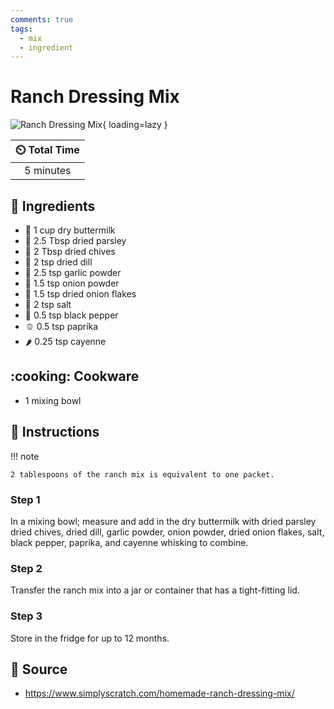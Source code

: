 ```yaml
---
comments: true
tags:
  - mix
  - ingredient
---
```

# Ranch Dressing Mix

![Ranch Dressing Mix](../assets/images/ranch-dressing-mix.jpg){ loading=lazy }

| :timer_clock: Total Time |
|:-----------------------: |
| 5 minutes |

## :salt: Ingredients

- :butter: 1 cup dry buttermilk
- :herb: 2.5 Tbsp dried parsley
- :herb: 2 Tbsp dried chives
- :seedling: 2 tsp dried dill
- :garlic: 2.5 tsp garlic powder
- :onion: 1.5 tsp onion powder
- :onion: 1.5 tsp dried onion flakes
- :salt: 2 tsp salt
- :salt: 0.5 tsp black pepper
- :bell_pepper: 0.5 tsp paprika
- :hot_pepper: 0.25 tsp cayenne

## :cooking: Cookware

- 1 mixing bowl

## :pencil: Instructions

!!! note

    2 tablespoons of the ranch mix is equivalent to one packet.

### Step 1

In a mixing bowl; measure and add in the dry buttermilk with dried parsley dried chives, dried dill, garlic powder,
onion powder, dried onion flakes, salt, black pepper, paprika, and cayenne whisking to combine.

### Step 2

Transfer the ranch mix into a jar or container that has a tight-fitting lid.

### Step 3

Store in the fridge for up to 12 months.

## :link: Source

- <https://www.simplyscratch.com/homemade-ranch-dressing-mix/>
